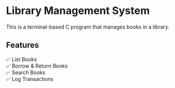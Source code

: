 # Library Management System 
This is a terminal-based C program that manages books in a library.  
## Features  
✅ List Books  
✅ Borrow & Return Books  
✅ Search Books  
✅ Log Transactions